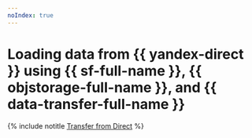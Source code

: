 ```yaml
---
noIndex: true
---
```


# Loading data from {{ yandex-direct }} using {{ sf-full-name }}, {{ objstorage-full-name }}, and {{ data-transfer-full-name }}

{% include notitle [Transfer from Direct](../../_tutorials/dataplatform/ya-direct-mch-migration.md) %}
